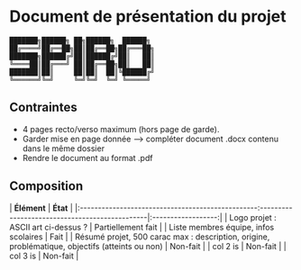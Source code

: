 # Document de présentation du projet

```text
███████╗██████╗ ██╗██████╗  ██████╗ 
██╔════╝██╔══██╗██║██╔══██╗██╔═══██╗ 
███████╗██████╔╝██║██████╔╝██║   ██║ 
╚════██║██╔═══╝ ██║██╔══██╗██║   ██║ 
███████║██║     ██║██║  ██║╚██████╔╝ 
╚══════╝╚═╝     ╚═╝╚═╝  ╚═╝ ╚═════╝ 
```

## Contraintes

- 4 pages recto/verso maximum (hors page de garde).
- Garder mise en page donnée --> compléter document .docx contenu dans le même dossier
- Rendre le document au format .pdf

## Composition

|                   **Élément**                                                                    |       **État**     |
|:-------------------------------------------------:-----------------------------------------------|:------------------:|
| Logo projet : ASCII art ci-dessus ?                                                              | Partiellement fait |
| Liste membres équipe, infos scolaires                                                            | Fait               |
| Résumé projet, 500 carac max : description, origine, problématique, objectifs (atteints ou non)  | Non-fait           |
| col 2 is |    Non-fait   |
| col 3 is | Non-fait |
